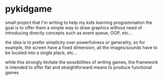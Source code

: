 # pykidgame

small project that I'm writing to help my kids learning programmation
the goal is to offer them a simple way to draw graphics without need of introducing
directly concepts such as event queue, OOP, etc...

the idea is to prefer simplicity over powerfulness or generality, so for example, the screen  have a fixed dimension,
all the images/sounds have to be located into a single place, etc...

while this strongly limitate the possibilities of writing games, the framework is intended to offer
flat and straightforward means to produce functional games
